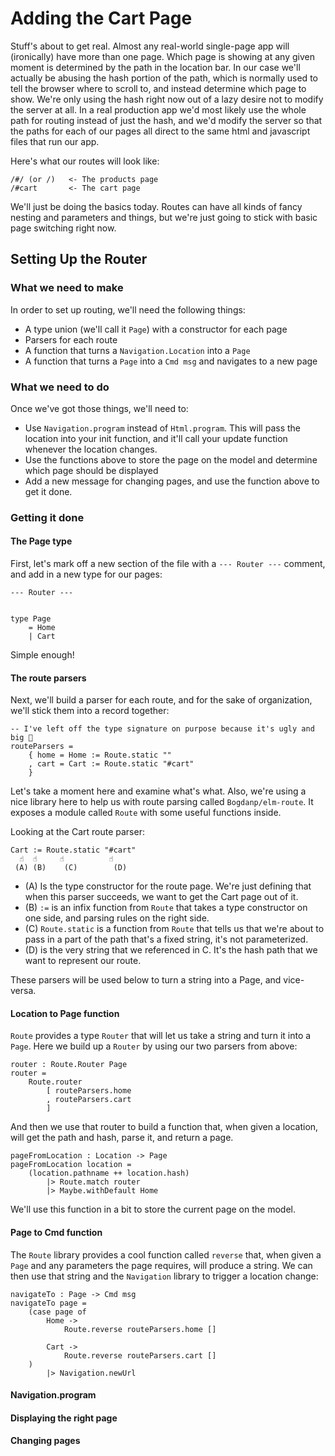 # Adding the Cart Page

Stuff's about to get real. Almost any real-world single-page app will \(ironically\) have more than one page. Which page is showing at any given moment is determined by the path in the location bar. In our case we'll actually be abusing the hash portion of the path, which is normally used to tell the browser where to scroll to, and instead determine which page to show. We're only using the hash right now out of a lazy desire not to modify the server at all. In a real production app we'd most likely use the whole path for routing instead of just the hash, and we'd modify the server so that the paths for each of our pages all direct to the same html and javascript files that run our app.

Here's what our routes will look like:

```
/#/ (or /)   <- The products page
/#cart       <- The cart page
```

We'll just be doing the basics today. Routes can have all kinds of fancy nesting and parameters and things, but we're just going to stick with basic page switching right now.

## Setting Up the Router

### What we need to make

In order to set up routing, we'll need the following things:

* A type union \(we'll call it `Page`\) with a constructor for each page
* Parsers for each route
* A function that turns a `Navigation.Location` into a `Page`
* A function that turns a `Page` into a `Cmd msg` and navigates to a new page

### What we need to do

Once we've got those things, we'll need to:

* Use `Navigation.program` instead of `Html.program`. This will pass the location into your init function, and it'll call your update function whenever the location changes.
* Use the functions above to store the page on the model and determine which page should be displayed
* Add a new message for changing pages, and use the function above to get it done.

### Getting it done

#### The Page type

First, let's mark off a new section of the file with a `--- Router ---` comment, and add in a new type for our pages:

```
--- Router ---


type Page
    = Home
    | Cart
```

Simple enough!

#### The route parsers

Next, we'll build a parser for each route, and for the sake of organization, we'll stick them into a record together:

```
-- I've left off the type signature on purpose because it's ugly and big 💄
routeParsers =
    { home = Home := Route.static ""
    , cart = Cart := Route.static "#cart"
    }
```

Let's take a moment here and examine what's what. Also, we're using a nice library here to help us with route parsing called `Bogdanp/elm-route`. It exposes a module called `Route` with some useful functions inside.

Looking at the Cart route parser:

```
Cart := Route.static "#cart"
  ☝️  ☝️     ☝️          ☝️
 (A) (B)    (C)        (D)
```

* \(A\) Is the type constructor for the route page. We're just defining that when this parser succeeds, we want to get the Cart page out of it.
* \(B\) `:=` is an infix function from `Route` that takes a type constructor on one side, and parsing rules on the right side.
* \(C\) `Route.static` is a function from `Route` that tells us that we're about to pass in a part of the path that's a fixed string, it's not parameterized.
* \(D\) is the very string that we referenced in C. It's the hash path that we want to represent our route.

These parsers will be used below to turn a string into a Page, and vice-versa. 

#### Location to Page function

`Route` provides a type `Router` that will let us take a string and turn it into a `Page`.  Here we build up a `Router` by using our two parsers from above:

```
router : Route.Router Page
router =
    Route.router
        [ routeParsers.home
        , routeParsers.cart
        ]
```

And then we use that router to build a function that, when given a location, will get the path and hash, parse it, and return a page.

```
pageFromLocation : Location -> Page
pageFromLocation location =
    (location.pathname ++ location.hash)
        |> Route.match router
        |> Maybe.withDefault Home
```

We'll use this function in a bit to store the current page on the model.

#### Page to Cmd function

The `Route` library provides a cool function called `reverse` that, when given a `Page` and any parameters the page requires, will produce a string. We can then use that string and the `Navigation` library to trigger a location change:

```
navigateTo : Page -> Cmd msg
navigateTo page =
    (case page of
        Home ->
            Route.reverse routeParsers.home []

        Cart ->
            Route.reverse routeParsers.cart []
    )
        |> Navigation.newUrl
```

#### Navigation.program

#### Displaying the right page

#### Changing pages



